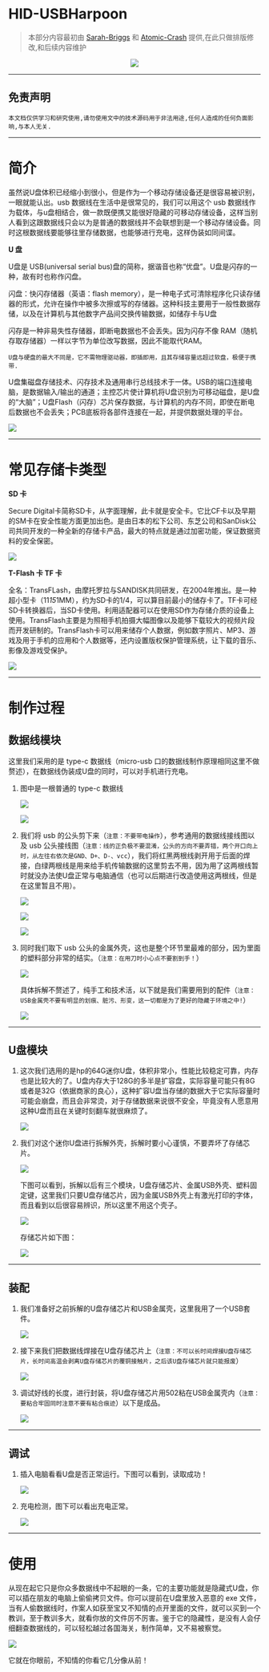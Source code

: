 # HID-USBHarpoon

> 本部分内容最初由 [Sarah-Briggs](https://github.com/Sarah-Briggs) 和 [Atomic-Crash](https://github.com/Atomic-Crash) 提供,在此只做排版修改,和后续内容维护


<p align="center">
    <img src="../../../../../assets/img/banner/HID-USBHarpoon.jpg">
</p>

---

## 免责声明

`本文档仅供学习和研究使用,请勿使用文中的技术源码用于非法用途,任何人造成的任何负面影响,与本人无关.`

---

# 简介

虽然说U盘体积已经缩小到很小，但是作为一个移动存储设备还是很容易被识别，一眼就能认出。usb 数据线在生活中是很常见的，我们可以用这个 usb 数据线作为载体，与u盘相结合，做一款既便携又能很好隐藏的可移动存储设备，这样当别人看到这跟数据线只会以为是普通的数据线并不会联想到是一个移动存储设备。同时这根数据线要能够往里存储数据，也能够进行充电，这样伪装如同间谍。

**U 盘**

U盘是 USB(universal serial bus)盘的简称，据谐音也称“优盘”。U盘是闪存的一种，故有时也称作闪盘。

闪盘：快闪存储器（英语：flash memory），是一种电子式可清除程序化只读存储器的形式，允许在操作中被多次擦或写的存储器。这种科技主要用于一般性数据存储，以及在计算机与其他数字产品间交换传输数据，如储存卡与U盘

闪存是一种非易失性存储器，即断电数据也不会丢失。因为闪存不像 RAM（随机存取存储器）一样以字节为单位改写数据，因此不能取代RAM。

`U盘与硬盘的最大不同是，它不需物理驱动器，即插即用，且其存储容量远超过软盘，极便于携带.`

U盘集磁盘存储技术、闪存技术及通用串行总线技术于一体。USB的端口连接电脑，是数据输入/输出的通道；主控芯片使计算机将U盘识别为可移动磁盘，是U盘的“大脑”；U盘Flash（闪存）芯片保存数据，与计算机的内存不同，即使在断电后数据也不会丢失；PCB底板将各部件连接在一起，并提供数据处理的平台。

![](../../../../../assets/img/Security/IOT/硬件安全/HID/HID-USBHarpoon/U盘内部电路.jpg)

---

# 常见存储卡类型

**SD 卡**

Secure Digital卡简称SD卡，从字面理解，此卡就是安全卡。它比CF卡以及早期的SM卡在安全性能方面更加出色。是由日本的松下公司、东芝公司和SanDisk公司共同开发的一种全新的存储卡产品，最大的特点就是通过加密功能，保证数据资料的安全保密。

![](../../../../../assets/img/Security/IOT/硬件安全/HID/HID-USBHarpoon/SD卡.jpg)

**T-Flash 卡 TF 卡**

全名：TransFLash，由摩托罗拉与SANDISK共同研发，在2004年推出。是一种超小型卡（11*15*1MM），约为SD卡的1/4，可以算目前最小的储存卡了。TF卡可经SD卡转换器后，当SD卡使用。利用适配器可以在使用SD作为存储介质的设备上使用。TransFlash主要是为照相手机拍摄大幅图像以及能够下载较大的视频片段而开发研制的。TransFlash卡可以用来储存个人数据，例如数字照片、MP3、游戏及用于手机的应用和个人数据等，还内设置版权保护管理系统，让下载的音乐、影像及游戏受保护。

![](../../../../../assets/img/Security/IOT/硬件安全/HID/HID-USBHarpoon/T-flash卡.jpg)

---

# 制作过程

## 数据线模块

这里我们采用的是 type-c 数据线（micro-usb 口的数据线制作原理相同这里不做赘述），在数据线伪装成U盘的同时，可以对手机进行充电。

1. 图中是一根普通的 type-c 数据线

    ![](../../../../../assets/img/Security/IOT/硬件安全/HID/HID-USBHarpoon/type-c充电线.jpg)

    ![](../../../../../assets/img/Security/IOT/硬件安全/HID/HID-USBHarpoon/数据线展示.jpg)

2. 我们将 usb 的公头剪下来（`注意：不要带电操作`），参考通用的数据线接线图以及 usb 公头接线图（`注意：线的正负极不要混淆，公头的方向不要弄错，两个开口向上时，从左往右依次是GND、D+、D-、vcc`），我们将红黑两根线剥开用于后面的焊接，白绿两根线是用来给手机传输数据的这里剪去不用，因为用了这两根线暂时就没办法使U盘正常与电脑通信（也可以后期进行改造使用这两根线，但是在这里暂且不用）。

    ![](../../../../../assets/img/Security/IOT/硬件安全/HID/HID-USBHarpoon/数据线分解图.jpg)

    ![](../../../../../assets/img/Security/IOT/硬件安全/HID/HID-USBHarpoon/usb公头接线.jpg)

    ![](../../../../../assets/img/Security/IOT/硬件安全/HID/HID-USBHarpoon/usb接线图.jpg)

3. 同时我们取下 usb 公头的金属外壳，这也是整个环节里最难的部分，因为里面的塑料部分非常的结实。（`注意：在用刀时小心点不要割到手！`）

    ![](../../../../../assets/img/Security/IOT/硬件安全/HID/HID-USBHarpoon/拆解金属壳.jpg)

    具体拆解不赘述了，纯手工和技术活，以下就是我们需要用到的配件（`注意：USB金属壳不要有明显的划痕、脏污、形变，这一切都是为了更好的隐藏于环境之中!`）

    ![](../../../../../assets/img/Security/IOT/硬件安全/HID/HID-USBHarpoon/USB金属壳.jpg)

---

## U盘模块

1. 这次我们选用的是hp的64G迷你U盘，体积非常小，性能比较稳定可靠，内存也是比较大的了。U盘内存大于128G的多半是扩容盘，实际容量可能只有8G或者是32G（依据商家的良心），这种扩容U盘当存储的数据大于它实际容量时可能会崩盘，而且会非常烫，对于存储数据来说很不安全，毕竟没有人愿意用这种U盘而且在关键时刻翻车就很麻烦了。

    ![](../../../../../assets/img/Security/IOT/硬件安全/HID/HID-USBHarpoon/U盘.jpg)

2. 我们对这个迷你U盘进行拆解外壳，拆解时要小心谨慎，不要弄坏了存储芯片。

    ![](../../../../../assets/img/Security/IOT/硬件安全/HID/HID-USBHarpoon/U盘拆解.jpg)

    下图可以看到，拆解以后有三个模块，U盘存储芯片、金属USB外壳、塑料固定键，这里我们只要U盘存储芯片，因为金属USB外壳上有激光打印的字体，而且看到以后很容易辨识，所以这里不用这个壳子。

    ![](../../../../../assets/img/Security/IOT/硬件安全/HID/HID-USBHarpoon/拆U盘.jpg)

    存储芯片如下图：

    ![](../../../../../assets/img/Security/IOT/硬件安全/HID/HID-USBHarpoon/存储芯片.jpg)

---

## 装配

1. 我们准备好之前拆解的U盘存储芯片和USB金属壳，这里我用了一个USB套件。

    ![](../../../../../assets/img/Security/IOT/硬件安全/HID/HID-USBHarpoon/焊接准备.jpg)

2. 接下来我们把数据线焊接在U盘存储芯片上（`注意：不可以长时间焊接U盘存储芯片，长时间高温会剥离U盘存储芯片的覆铜接触片，之后该U盘存储芯片就只能报废`）

    ![](../../../../../assets/img/Security/IOT/硬件安全/HID/HID-USBHarpoon/焊接.jpg)

3. 调试好线的长度，进行封装，将U盘存储芯片用502粘在USB金属壳内（`注意：要粘合牢固同时注意不要有粘合痕迹`）以下是成品。

    ![](../../../../../assets/img/Security/IOT/硬件安全/HID/HID-USBHarpoon/封装完成.jpg)

---

## 调试

1. 插入电脑看看U盘是否正常运行。下图可以看到，读取成功！

    ![](../../../../../assets/img/Security/IOT/硬件安全/HID/HID-USBHarpoon/读取成功.jpg)

2. 充电检测，图下可以看出充电正常。

    ![](../../../../../assets/img/Security/IOT/硬件安全/HID/HID-USBHarpoon/充电成功.jpg)

---

# 使用

从现在起它只是你众多数据线中不起眼的一条，它的主要功能就是隐藏式U盘，你可以插在朋友的电脑上偷偷拷贝文件。你可以提前在U盘里放入恶意的 exe 文件，当有人偷数据线时，作案人如获至宝又不知情的点开里面的文件，就可以买到一个教训，至于教训多大，就看你放的文件厉不厉害。鉴于它的隐藏性，是没有人会仔细翻查数据线的，可以轻松越过各国海关，制作简单，又不易被察觉。

![](../../../../../assets/img/banner/HID-USBHarpoon.jpg)

它就在你眼前，不知情的你看它几分像从前！
